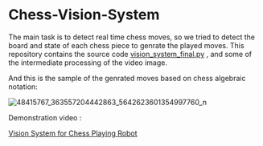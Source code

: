 # Chess-Vision-System
The main task is to detect real time chess moves, so we tried to detect the board and state of each chess piece to genrate the played moves. 
This repository contains the source code [vision_system_final.py](https://github.com/omarsayed7/Chess-Vision-System/blob/master/vision_system_final.py) , and some of the intermediate processing of the video image.

And this is the sample of the genrated moves based on chess algebraic notation:

![48415767_363557204442863_5642623601354997760_n](https://user-images.githubusercontent.com/32772530/54278687-b7f45000-459b-11e9-831c-66dd89c45d8d.jpg)

Demonstration video : 

[Vision System for Chess Playing Robot](https://youtu.be/KPLVtsd51-E)

